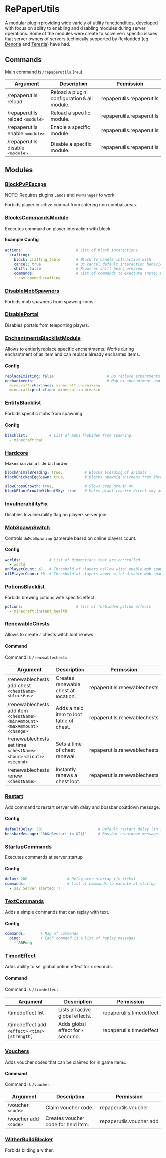 # RePaperUtils
A modular plugin providing wide variety of utility functionalities, developed with focus on ability to enabling and disabling modules during server operations.
Some of the modules were create to solve very specific issues that server owners of servers technically supported by ReModded (eg. [Denoria](https://denoria.pl) and [Terestia]()) have had.


## Commands
Main command is `/repaperutils` (`reu`).

| Argument                          | Description                                  | Permission                |
|-----------------------------------|----------------------------------------------|---------------------------|
| /repaperutils reload              | Reload a plugin configuration & all module.  | repaperutils.repaperutils |
| /repaperutils reload `<module>`   | Reload a specific module.                    | repaperutils.repaperutils |
| /repaperutils enable `<module>`   | Enable a specific module.                    | repaperutils.repaperutils |
| /repaperutils disable `<module>`  | Disable a specific module.                   | repaperutils.repaperutils |

## Modules

### [BlockPvPEscape](src/main/java/net/remodded/repaperutils/modules/BlockPvPEscapeModule.java)
NOTE: Requires plugins `Lands` and `PvPManager` to work.

Forbids player in active combat from entering non combat areas.



### [BlocksCommandsModule](src/main/java/net/remodded/repaperutils/modules/BlocksCommandsModule.java)
Executes command on player interaction with block.

#### Example Config
```yml
actions:                        # List of block interactions
  crafting:
    block: crafting_table       # Block to handle interaction with
    cancel: true                # Do cancel default interaction behaviour
    shift: false                # Requires shift being pressed
    commands:                   # List of commands to exectute (note: @p will be player)
    - say opened crafting      
```



### [DisableMobSpawners](src/main/java/net/remodded/repaperutils/modules/DisableMobSpawnersModule.java)
Forbids mob spawners from spawnig mobs.



### [DisablePortal](src/main/java/net/remodded/repaperutils/modules/DisablePortalsModule.java)
Disables portals from teleporting players.



### [EnchantmentsBlacklistModule](src/main/java/net/remodded/repaperutils/modules/EnchantmentsBlacklistModule.java)
Allows to entierly replace specific enchantments. Works during enchantment of an item and can replace already enchanted items.

#### Config

```yml
replaceExisting: false                        # Do replace echantments on existing items?
enchantments:                                 # Map of enchantment and it replacement
  minecraft:sharpness: minecraft:unbreaking
  minecraft:protection: minecraft:unbreakin
```



### [EntityBlacklist](src/main/java/net/remodded/repaperutils/modules/EntityBlacklistModule.java)
Forbids specific mobs from spawning.

#### Config
```yml
blacklist:          # List of mobs frobiden from spawning
  - minecraft:bat
```



### [Hardcore](src/main/java/net/remodded/repaperutils/modules/HardcoreModule.java)
Makes survial a little bit harder

```yml
blockAnimalBreading: true,          # Blocks breading of animals
blockChickenEggSpawn: true,         # Blocks spawnig chickens from thrown eggs

slowCropsGrowth: true,              # Slows crop grouth 4x
blockPlantGrowthWithoutSky: true    # Makes plant require direct sky access.
```



### [InvulnerabilityFix](src/main/java/net/remodded/repaperutils/modules/InvulnerabilityModule.java)
Disables Invulnerability flag on players server join.



### [MobSpawnSwitch](src/main/java/net/remodded/repaperutils/modules/MobSpawnSwitchModule.java)
Controls `doMobSpawning` gamerule based on online players count.

#### Config
```yml
worlds:             # List of dimmentions that are controlled
  - world   
onPlayerCount: 40   # Threshold of players bellow witch enable mob spawn.
offPlayerCount: 60  # Threshold of players above witch disable mob spawn.
```



### [PotionsBlacklist](src/main/java/net/remodded/repaperutils/modules/PotionsBlacklistModule.java)
Forbids brewing potions with specific effect.

```yml
potions:                        # List of forbidden potion effects
  - minecraft:instant_health
```



### [RenewableChests](src/main/java/net/remodded/repaperutils/modules/RenewableChestsModule.java)
Allows to create a chests witch loot renews.

#### Command

Command is `/renewablechests`.

| Argument                                                                         | Description                              | Permission                   |
|----------------------------------------------------------------------------------|------------------------------------------|------------------------------|
| /renewablechests add chest `<chestName>` `<blockPos>`                            | Creates renewable chest at location.     | repaperutils.renewablechests |
| /renewablechests add item `<chestName>` `<minAmmount>` `<maxAmmount>` `<change>` | Adds a held item to loot table of chest. | repaperutils.renewablechests |
| /renewablechests set time `<chestName>` `<hour>` `<minute>` `<second>`           | Sets a time of chest renewal.            | repaperutils.renewablechests |
| /renewablechests renew `<chestName>`                                             | Instantly renews a chest loot.           | repaperutils.renewablechests |




### [Restart](src/main/java/net/remodded/repaperutils/modules/RestartModule.java)
Add command to restart server with delay and bossbar coutdown message.

#### Config
```yml
defaultDelay: 300                         # Default restart delay (in seconds)
bossbarMessage: "&b&eRestart in &2{}"     # Bossbar countdown message (`{}` will be replaced with left time)
```



### [StartupCommands](src/main/java/net/remodded/repaperutils/modules/StartupCommandsModule.java)
Executes commands at server startup.

#### Config
```yml
delay: 200                  # Delay ater startap (in ticks)
commands:                   # List of commands to execute at startup
  - say Server started!!!
```



### [TextCommands](src/main/java/net/remodded/repaperutils/modules/TextCommandsModule.java)
Adds a simple commands that can replay with text.

#### Config
```yml
commands:       # Map of commands
  ping:         # Each command is a list of replay messages
    - &8Pong
```



### [TimedEffect](src/main/java/net/remodded/repaperutils/modules/TimedEffectModule.java)
Adds ability to set global potion effect for x seconds.

#### Command

Command is `/timedeffect`.

| Argument                                          | Description                          | Permission               |
|---------------------------------------------------|--------------------------------------|--------------------------|
| /timedeffect list                                 | Lists all active global effects.     | repaperutils.timedeffect |
| /timedeffect add `<effect>` `<time>` `[strength]` | Adds global effect for `x` secound.  | repaperutils.timedeffect |



### [Vouchers](src/main/java/net/remodded/repaperutils/modules/VoucherModule.java)
Adds voucher codes that can be claimed for in game items.

#### Command

Command is `/voucher`.

| Argument              | Description                         | Permission               |
|-----------------------|-------------------------------------|--------------------------|
| /voucher `<code>`     | Claim voucher code.                 | repaperutils.voucher     |
| /voucher add `<code>` | Creates voucher code for held item. | repaperutils.voucher.add |



### [WitherBuildBlocker](src/main/java/net/remodded/repaperutils/modules/WitherBuildBlockerModule.java)
Forbids bilding a wither.
